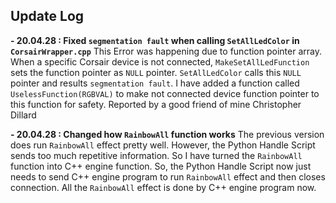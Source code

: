 ## Update Log
**- 20.04.28 : Fixed `segmentation fault` when calling `SetAllLedColor`  in `CorsairWrapper.cpp`**
This Error was happening due to function pointer array. When a specific Corsair device is not connected, `MakeSetAllLedFunction` sets the function pointer as `NULL` pointer. `SetAllLedColor` calls this `NULL` pointer and results `segmentation fault`. I have added a function called `UselessFunction(RGBVAL)` to make not connected device function pointer to this function for safety. Reported by  a good friend of mine Christopher Dillard

**- 20.04.28 : Changed how `RainbowAll` function works**
The previous version does run `RainbowAll` effect pretty well. However, the Python Handle Script sends too much repetitive information. So I have turned the `RainbowAll` function into C++ engine function. So, the Python Handle Script now just needs to send C++ engine program to run `RainbowAll` effect and then closes connection. All the `RainbowAll` effect is done by C++ engine program now.
